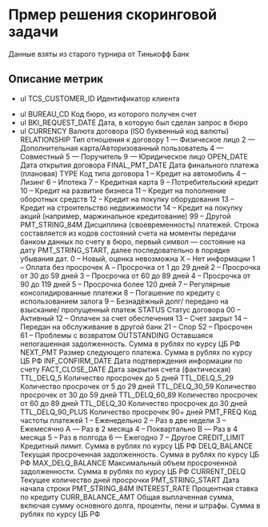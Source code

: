 # Прмер решения скоринговой задачи

Данные взяты из старого турнира от Тинькофф Банк
## Описание метрик
- ul TCS_CUSTOMER_ID    Идентификатор клиента
+ ul BUREAU_CD          Код бюро, из которого получен счет
+ ul BKI_REQUEST_DATE 	Дата, в которую был сделан запрос в бюро
+ ul CURRENCY	          Валюта договора (ISO буквенный код валюты)
RELATIONSHIP	Тип отношения к договору
1 — Физическое лицо
2 — Дополнительная карта/Авторизованный пользователь
4 — Совместный
5 — Поручитель
9 — Юридическое лицо
OPEN_DATE	Дата открытия договора
FINAL_PMT_DATE	Дата финального платежа (плановая)
TYPE	Код типа договора
1 – Кредит на автомобиль
4 – Лизинг
6 – Ипотека
7 – Кредитная карта
9 – Потребительский кредит
10 – Кредит на развитие бизнеса
11 – Кредит на пополнение оборотных средств
12 – Кредит на покупку оборудования
13 – Кредит на строительство недвижимости
14 – Кредит на покупку акций (например, маржинальное кредитование)
99 – Другой
PMT_STRING_84M	Дисциплина (своевременность) платежей. Строка составляется из кодов состояний счета на моменты передачи банком данных по счету в бюро, первый символ — состояние на дату PMT_STRING_START, далее последовательно в порядке убывания дат.
0 – Новый, оценка невозможна
X – Нет информации
1 – Оплата без просрочек
A – Просрочка от 1 до 29 дней
2 – Просрочка от 30 до 59 дней
3 – Просрочка от 60 до 89 дней
4 – Просрочка от 90 до 119 дней
5 – Просрочка более 120 дней
7 – Регулярные консолидированные платежи
8 – Погашение по кредиту с использованием залога
9 – Безнадёжный долг/ передано на взыскание/ пропущенный платеж
STATUS	Статус договора
00 – Активный
12 – Оплачен за счет обеспечения
13 – Счет закрыт
14 – Передан на обслуживание в другой банк
21 – Спор
52 – Просрочен
61 – Проблемы с возвратом
OUTSTANDING	Оставшаяся непогашенная задолженность. Сумма в рублях по курсу ЦБ РФ
NEXT_PMT
Размер следующего платежа. Сумма в рублях по курсу ЦБ РФ
INF_CONFIRM_DATE	Дата подтверждения информации по счету
FACT_CLOSE_DATE
Дата закрытия счета (фактическая)
TTL_DELQ_5
Количество просрочек до 5 дней
TTL_DELQ_5_29
Количество просрочек от 5 до 29 дней
TTL_DELQ_30_59
Количество просрочек от 30 до 59 дней
TTL_DELQ_60_89
Количество просрочек от 60 до 89 дней
TTL_DELQ_30
Количество просрочек до 30 дней
TTL_DELQ_90_PLUS
Количество просрочек 90+ дней
PMT_FREQ
Код частоты платежей
 	1 – Еженедельно
2 – Раз в две недели
3 – Ежемесячно
A — Раз в 2 месяца
4 – Поквартально
B — Раз в 4 месяца
5 – Раз в полгода
6 — Ежегодно
7 – Другое
CREDIT_LIMIT
Кредитный лимит. Сумма в рублях по курсу ЦБ РФ
DELQ_BALANCE
Текущая просроченная задолженность. Сумма в рублях по курсу ЦБ РФ
MAX_DELQ_BALANCE
Максимальный объем просроченной задолженности. Сумма в рублях по курсу ЦБ РФ
CURRENT_DELQ
Текущее количество дней просрочки
PMT_STRING_START
Дата начала строки PMT_STRING_84M
INTEREST_RATE
Процентная ставка по кредиту
CURR_BALANCE_AMT
Общая выплаченная сумма, включая сумму основного долга, проценты, пени и штрафы. Сумма в рублях по курсу ЦБ РФ
